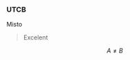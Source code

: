 ### UTCB

Misto

>Excelent

$$A \neq B \tag{1}$$
<!--stackedit_data:
eyJoaXN0b3J5IjpbMjcwMzQ2MjY5LC03MzU4MDgyODcsLTEyOT
U2MDc2OTFdfQ==
-->